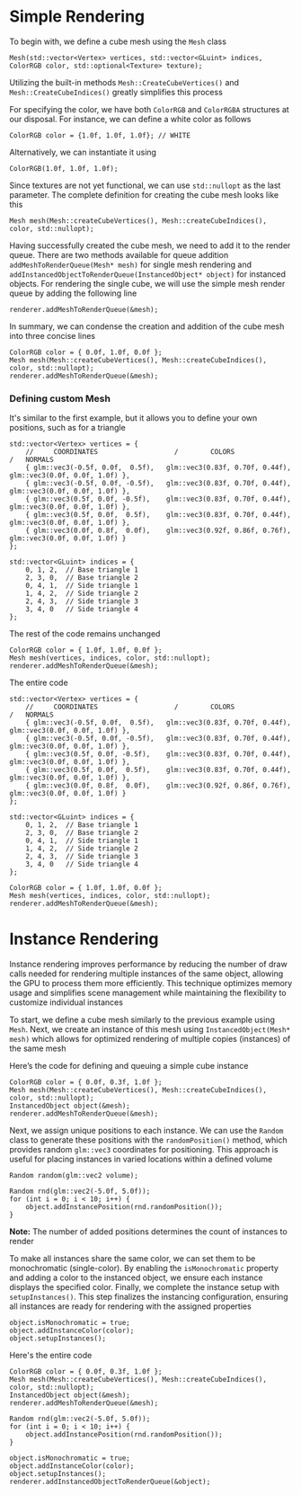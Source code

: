 # Simple Rendering
To begin with, we define a cube mesh using the `Mesh` class

```
Mesh(std::vector<Vertex> vertices, std::vector<GLuint> indices, ColorRGB color, std::optional<Texture> texture);
```

Utilizing the built-in methods `Mesh::CreateCubeVertices()` and `Mesh::CreateCubeIndices()` greatly simplifies this process

For specifying the color, we have both  `ColorRGB` and `ColorRGBA` structures at our disposal. For instance, we can define a white color as follows
```
ColorRGB color = {1.0f, 1.0f, 1.0f}; // WHITE
```
Alternatively, we can instantiate it using
```
ColorRGB(1.0f, 1.0f, 1.0f);
```

Since textures are not yet functional, we can use `std::nullopt` as the last parameter. The complete definition for creating the cube mesh looks like this

```
Mesh mesh(Mesh::createCubeVertices(), Mesh::createCubeIndices(), color, std::nullopt);
```

Having successfully created the cube mesh, we need to add it to the render queue. There are two methods available for queue addition `addMeshToRenderQueue(Mesh* mesh)` for single mesh rendering and `addInstancedObjectToRenderQueue(InstancedObject* object)` for instanced objects. For rendering the single cube, we will use the simple mesh render queue by adding the following line
```
renderer.addMeshToRenderQueue(&mesh);
```

In summary, we can condense the creation and addition of the cube mesh into three concise lines
```
ColorRGB color = { 0.0f, 1.0f, 0.0f };
Mesh mesh(Mesh::createCubeVertices(), Mesh::createCubeIndices(), color, std::nullopt);
renderer.addMeshToRenderQueue(&mesh);
```

### Defining custom Mesh

It's similar to the first example, but it allows you to define your own positions, such as for a triangle
```
std::vector<Vertex> vertices = {
    //     COORDINATES                   /        COLORS                    /   NORMALS                 
    { glm::vec3(-0.5f, 0.0f,  0.5f),   glm::vec3(0.83f, 0.70f, 0.44f),    glm::vec3(0.0f, 0.0f, 1.0f) },
    { glm::vec3(-0.5f, 0.0f, -0.5f),   glm::vec3(0.83f, 0.70f, 0.44f),    glm::vec3(0.0f, 0.0f, 1.0f) },
    { glm::vec3(0.5f, 0.0f, -0.5f),    glm::vec3(0.83f, 0.70f, 0.44f),    glm::vec3(0.0f, 0.0f, 1.0f) },
    { glm::vec3(0.5f, 0.0f,  0.5f),    glm::vec3(0.83f, 0.70f, 0.44f),    glm::vec3(0.0f, 0.0f, 1.0f) },
    { glm::vec3(0.0f, 0.8f,  0.0f),    glm::vec3(0.92f, 0.86f, 0.76f),    glm::vec3(0.0f, 0.0f, 1.0f) } 
};
```

```
std::vector<GLuint> indices = {
    0, 1, 2,  // Base triangle 1
    2, 3, 0,  // Base triangle 2
    0, 4, 1,  // Side triangle 1
    1, 4, 2,  // Side triangle 2
    2, 4, 3,  // Side triangle 3
    3, 4, 0   // Side triangle 4
};
```

The rest of the code remains unchanged
```
ColorRGB color = { 1.0f, 1.0f, 0.0f };
Mesh mesh(vertices, indices, color, std::nullopt);
renderer.addMeshToRenderQueue(&mesh);
```

The entire code
```
std::vector<Vertex> vertices = {
    //     COORDINATES                   /        COLORS                    /   NORMALS                 
    { glm::vec3(-0.5f, 0.0f,  0.5f),   glm::vec3(0.83f, 0.70f, 0.44f),    glm::vec3(0.0f, 0.0f, 1.0f) },
    { glm::vec3(-0.5f, 0.0f, -0.5f),   glm::vec3(0.83f, 0.70f, 0.44f),    glm::vec3(0.0f, 0.0f, 1.0f) },
    { glm::vec3(0.5f, 0.0f, -0.5f),    glm::vec3(0.83f, 0.70f, 0.44f),    glm::vec3(0.0f, 0.0f, 1.0f) },
    { glm::vec3(0.5f, 0.0f,  0.5f),    glm::vec3(0.83f, 0.70f, 0.44f),    glm::vec3(0.0f, 0.0f, 1.0f) },
    { glm::vec3(0.0f, 0.8f,  0.0f),    glm::vec3(0.92f, 0.86f, 0.76f),    glm::vec3(0.0f, 0.0f, 1.0f) } 
};

std::vector<GLuint> indices = {
    0, 1, 2,  // Base triangle 1
    2, 3, 0,  // Base triangle 2
    0, 4, 1,  // Side triangle 1
    1, 4, 2,  // Side triangle 2
    2, 4, 3,  // Side triangle 3
    3, 4, 0   // Side triangle 4
};

ColorRGB color = { 1.0f, 1.0f, 0.0f };
Mesh mesh(vertices, indices, color, std::nullopt);
renderer.addMeshToRenderQueue(&mesh);
```

# Instance Rendering
Instance rendering improves performance by reducing the number of draw calls needed for rendering multiple instances of the same object, allowing the GPU to process them more efficiently. This technique optimizes memory usage and simplifies scene management while maintaining the flexibility to customize individual instances

To start, we define a cube mesh similarly to the previous example using `Mesh`. Next, we create an instance of this mesh using `InstancedObject(Mesh* mesh)` which allows for optimized rendering of multiple copies (instances) of the same mesh

Here’s the code for defining and queuing a simple cube instance
```
ColorRGB color = { 0.0f, 0.3f, 1.0f };
Mesh mesh(Mesh::createCubeVertices(), Mesh::createCubeIndices(), color, std::nullopt);
InstancedObject object(&mesh);
renderer.addMeshToRenderQueue(&mesh);
```

Next, we assign unique positions to each instance. We can use the `Random` class to generate these positions with the `randomPosition()` method, which provides random `glm::vec3` coordinates for positioning. This approach is useful for placing instances in varied locations within a defined volume
```
Random random(glm::vec2 volume);
```
```
Random rnd(glm::vec2(-5.0f, 5.0f));
for (int i = 0; i < 10; i++) {
    object.addInstancePosition(rnd.randomPosition());
}
```
**Note:** The number of added positions determines the count of instances to render

To make all instances share the same color, we can set them to be monochromatic (single-color). By enabling the `isMonochromatic` property and adding a color to the instanced object, we ensure each instance displays the specified color. Finally, we complete the instance setup with `setupInstances()`. This step finalizes the instancing configuration, ensuring all instances are ready for rendering with the assigned properties
```
object.isMonochromatic = true;
object.addInstanceColor(color);
object.setupInstances();
```

Here's the entire code
```
ColorRGB color = { 0.0f, 0.3f, 1.0f };
Mesh mesh(Mesh::createCubeVertices(), Mesh::createCubeIndices(), color, std::nullopt);
InstancedObject object(&mesh);
renderer.addMeshToRenderQueue(&mesh);

Random rnd(glm::vec2(-5.0f, 5.0f));
for (int i = 0; i < 10; i++) {
    object.addInstancePosition(rnd.randomPosition());
}

object.isMonochromatic = true;
object.addInstanceColor(color);
object.setupInstances();
renderer.addInstancedObjectToRenderQueue(&object);
```